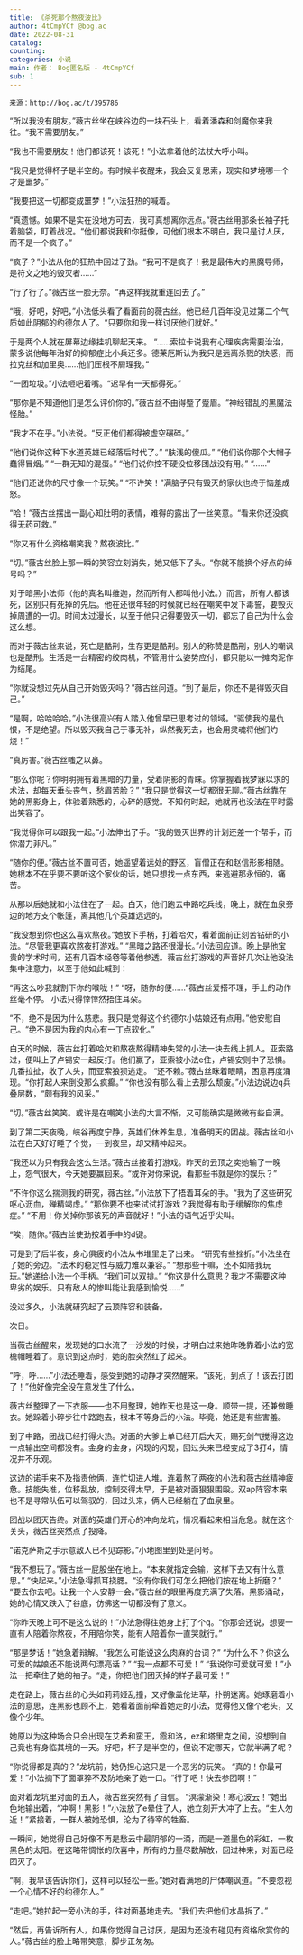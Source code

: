 ```yaml
---
title: 《杀死那个熬夜波比》
author: 4tCmpYCf @bog.ac
date: 2022-08-31
catalog: 
counting: 
categories: 小说
main: 作者： Bog匿名版 - 4tCmpYCf
sub: 1
---
```

    来源：http://bog.ac/t/395786

“所以我没有朋友。”薇古丝坐在峡谷边的一块石头上，看着潘森和剑魔你来我往。“我不需要朋友。”

“我也不需要朋友！他们都该死！该死！”小法拿着他的法杖大呼小叫。

“我只是觉得杯子是半空的。有时候半夜醒来，我会反复思索，现实和梦境哪一个才是噩梦。”

“我要把这一切都变成噩梦！”小法狂热的喊着。

“真遗憾。如果不是实在没地方可去，我可真想离你远点。”薇古丝用那条长袖子托着脑袋，盯着战况。“他们都说我和你挺像，可他们根本不明白，我只是讨人厌，而不是一个疯子。”

“疯子？”小法从他的狂热中回过了劲。“我可不是疯子！我是最伟大的黑魔导师，是符文之地的毁灭者……”

“行了行了。”薇古丝一脸无奈。“再这样我就重连回去了。”

“哦，好吧，好吧，”小法低头看了看面前的薇古丝。他已经几百年没见过第二个气质如此阴郁的约德尔人了。“只要你和我一样讨厌他们就好。”

于是两个人就在屏幕边缘挂机聊起天来。
“……索拉卡说我有心理疾病需要治治，蒙多说他每年治好的抑郁症比小兵还多。德莱厄斯认为我只是远离杀戮的快感，而拉克丝和加里奥……他们压根不屑理我。”

“一团垃圾。”小法咂吧着嘴。“迟早有一天都得死。”

“那你是不知道他们是怎么评价你的。”薇古丝不由得蹙了蹙眉。“神经错乱的黑魔法怪胎。”

“我才不在乎。”小法说。“反正他们都得被虚空碾碎。”

“他们说你这种下水道英雄已经落后时代了。”
“肤浅的傻瓜。”
“他们说你那个大帽子蠢得冒烟。”
“一群无知的混蛋。”
“他们说你控不硬没位移团战没有用。”
“……”

“他们还说你的尺寸像一个玩笑。”
“不许笑！”满脑子只有毁灭的家伙也终于恼羞成怒。

“哈！”薇古丝摆出一副心知肚明的表情，难得的露出了一丝笑意。“看来你还没疯得无药可救。”

“你又有什么资格嘲笑我？熬夜波比。”

“切。”薇古丝脸上那一瞬的笑容立刻消失，她又低下了头。“你就不能换个好点的绰号吗？”


对于暗黑小法师（他的真名叫维迦，然而所有人都叫他小法。）而言，所有人都该死，区别只有死掉的先后。他在还很年轻的时候就已经在嘲笑中发下毒誓，要毁灭掉周遭的一切。时间太过漫长，以至于他只记得要毁灭一切，都忘了自己为什么会这么想。

而对于薇古丝来说，死亡是酷刑，生存更是酷刑。别人的称赞是酷刑，别人的嘲讽也是酷刑。生活是一台精密的绞肉机，不管用什么姿势应付，都只能以一摊肉泥作为结尾。

“你就没想过先从自己开始毁灭吗？”薇古丝问道。“到了最后，你还不是得毁灭自己。”

“是啊，哈哈哈哈。”小法很高兴有人踏入他曾早已思考过的领域。“驱使我的是仇恨，不是绝望。所以毁灭我自己于事无补，纵然我死去，也会用灵魂将他们灼烧！”

“真厉害。”薇古丝嗤之以鼻。

“那么你呢？你明明拥有着黑暗的力量，受着阴影的青睐。你掌握着我梦寐以求的术法，却每天垂头丧气，愁眉苦脸？”
“我只是觉得这一切都很无聊。”薇古丝靠在她的黑影身上，体验着熟悉的，心碎的感觉。不知何时起，她就再也没法在平时露出笑容了。

“我觉得你可以跟我一起。”小法伸出了手。“我的毁灭世界的计划还差一个帮手，而你潜力非凡。”

“随你的便。”薇古丝不置可否，她遥望着远处的野区，盲僧正在和赵信形影相随。她根本不在乎要不要听这个家伙的话，她只想找一点东西，来逃避那永恒的，痛苦。


从那以后她就和小法住在了一起。白天，他们跑去中路吃兵线，晚上，就在血泉旁边的地方支个帐篷，离其他几个英雄远远的。

“我没想到你也这么喜欢熬夜。”她放下手柄，打着哈欠，看着面前正刻苦钻研的小法。“尽管我更喜欢熬夜打游戏。”
“黑暗之路还很漫长。”小法回应道。晚上是他宝贵的学术时间，还有几百本经卷等着他参透。薇古丝打游戏的声音好几次让他没法集中注意力，以至于他如此喊到：

“再这么吵我就割下你的喉咙！”
“呀，随你的便……”薇古丝爱搭不理，手上的动作丝毫不停。
小法只得悻悻然捂住耳朵。

“不，绝不是因为什么慈悲。我只是觉得这个约德尔小姑娘还有点用。”他安慰自己。“绝不是因为我的内心有一丁点软化。”


白天的时候，薇古丝打着哈欠和熬夜熬得精神失常的小法一块去线上抓人。亚索路过，便叫上了卢锡安一起反打。他们赢了，亚索被小法e住，卢锡安则中了恐惧。几番拉扯，收了人头，而亚索狼狈逃走。
“还不赖。”薇古丝眯着眼睛，困意再度涌现。“你打起人来倒没那么疯癫。”
“你也没有那么看上去那么颓废。”小法边说边q兵叠层数，“颇有我的风采。”

“切。”薇古丝笑笑。或许是在嘲笑小法的大言不惭，又可能确实是微微有些自满。


到了第二天夜晚，峡谷再度宁静，英雄们休养生息，准备明天的团战。薇古丝和小法在白天好好睡了个觉，一到夜里，却又精神起来。

“我还以为只有我会这么生活。”薇古丝接着打游戏。昨天的云顶之奕她输了一晚上，怨气很大，今天她要赢回来。“或许对你来说，看那些书就是你的娱乐？”

“不许你这么揣测我的研究，薇古丝。”小法放下了捂着耳朵的手。“我为了这些研究呕心沥血，殚精竭虑。”
“那你要不也来试试打游戏？我觉得有助于缓解你的焦虑症。”
“不用！你关掉你那该死的声音就好！”小法的语气近乎尖叫。

“唉，随你。”薇古丝使劲按着手中的d键。

可是到了后半夜，身心俱疲的小法从书堆里走了出来。
“研究有些挫折。”小法坐在了她的旁边。“法术的稳定性与威力难以兼容。”
“想那些干嘛，还不如陪我玩玩。”她递给小法一个手柄。“我们可以双排。”
“你这是什么意思？我才不需要这种卑劣的娱乐。只有敌人的惨叫能让我感到愉悦……”

没过多久，小法就研究起了云顶阵容和装备。


次日。

当薇古丝醒来，发现她的口水流了一沙发的时候，才明白过来她昨晚靠着小法的宽檐帽睡着了。意识到这点时，她的脸突然红了起来。

“呼，呼……”小法还睡着，感受到她的动静才突然醒来。“该死，到点了！该去打团了！”他好像完全没在意发生了什么。

薇古丝整理了一下衣服——也不用整理，她昨天也是这一身。顺带一提，还兼做睡衣。她跺着小碎步往中路跑去，根本不等身后的小法。毕竟，她还是有些害羞。

到了中路，团战已经打得火热。对面的大爹上单已经开启大灭，赐死剑气搅得这边一点输出空间都没有。金身的金身，闪现的闪现，回过头来已经变成了3打4，情况并不乐观。

这边的诺手来不及指责他俩，连忙切进人堆。连着熬了两夜的小法和薇古丝精神疲惫。技能失准，位移乱放，控制交得太早，于是被对面狠狠围殴。双ap阵容本来也不是寻常队伍可以驾驭的，回过头来，俩人已经躺在了血泉里。

团战以团灭告终。对面的英雄们开心的冲向龙坑，情况看起来相当危急。就在这个关头，薇古丝突然点了投降。

“诺克萨斯之手示意敌人已不见踪影。”小地图里到处是问号。

“我不想玩了。”薇古丝一屁股坐在地上。“本来就指定会输，这样下去又有什么意思。”
“快起来。”小法急得抓耳挠腮。“没有你我们可怎么把他们按在地上折磨？”
“要去你去吧。让我一个人安静一会。”薇古丝的眼里再度充满了失落。黑影涌动，她的心情又跌入了谷底，仿佛这一切都没有了意义。

“你昨天晚上可不是这么说的！”小法急得往她身上打了个q。“你那会还说，想要一直有人陪着你熬夜，不用陪你笑，能有人陪着你一直哭就行。”

“那是梦话！”她急着辩解。“我怎么可能说这么肉麻的台词？”
“为什么不？你这么可爱的姑娘还不能说两句漂亮话？”
“我一点都不可爱！”
“我说你可爱就可爱！”小法一把牵住了她的袖子。“走，你把他们团灭掉的样子最可爱！”

走在路上，薇古丝的心头如莉莉娅乱撞，又好像盖伦进草，扑朔迷离。她琢磨着小法的意思，连黑影也顾不上，她看着面前牵着她走的小法，觉得他又像个老头，又像个少年。

她原以为这种场合只会出现在艾希和蛮王，霞和洛，ez和塔里克之间，没想到自己竟也有身临其境的一天。好吧，杯子是半空的，但说不定哪天，它就半满了呢？

“你说得都是真的？”龙坑前，她仍担心这只是一个恶劣的玩笑。
“真的！你最可爱！”小法摘下了面罩猝不及防地亲了她一口。“行了吧！快去参团啊！”


面对着龙坑里对面的五人，薇古丝突然有了自信。
“溟濛渐染！寒心波云！”她出色地输出着，“冲啊！黑影！”小法放了e晕住了人，她立刻开大冲了上去。“生人勿近！”紧接着，一群人被她恐惧，沦为了待宰的牲畜。

一瞬间，她觉得自己好像不再是愁云中最阴郁的一滴，而是一道墨色的彩虹，一枚黑色的太阳。在这略带惆怅的欣喜中，所有的力量尽数解放，回过神来，对面已经团灭了。

“啊，我早该告诉你们，这样可以轻松一些。”她对着满地的尸体嘲讽道。“不要忽视一个心情不好的约德尔人。”

“走吧。”她拉起一旁小法的手，往对面基地走去。“我们去把他们水晶拆了。”

“然后，再告诉所有人，如果你觉得自己讨厌，是因为还没有碰见有资格欣赏你的人。”薇古丝的脸上略带笑意，脚步正匆匆。